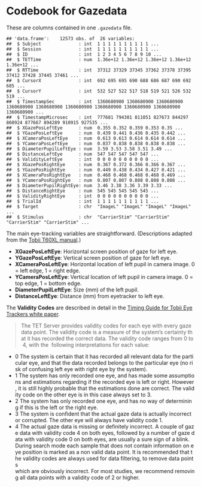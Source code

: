 Codebook for Gazedata
===============================================================================

These are columns contained in one `.gazedata` file.

```
## 'data.frame':    12573 obs. of  26 variables:
##  $ Subject              : int  1 1 1 1 1 1 1 1 1 1 ...
##  $ Session              : int  1 1 1 1 1 1 1 1 1 1 ...
##  $ ID                   : int  1 2 3 4 5 6 7 8 9 10 ...
##  $ TETTime              : num  1.36e+12 1.36e+12 1.36e+12 1.36e+12 1.36e+12 ...
##  $ RTTime               : int  37312 37329 37345 37362 37378 37395 37412 37428 37445 37461 ...
##  $ CursorX              : int  692 695 695 690 688 686 687 690 692 685 ...
##  $ CursorY              : int  532 527 522 517 518 519 521 526 532 519 ...
##  $ TimestampSec         : int  1360680900 1360680900 1360680900 1360680900 1360680900 1360680900 1360680900 1360680900 1360680900 1360680900 ...
##  $ TimestampMicrosec    : int  777681 794301 811051 827673 844297 860924 877667 894289 910915 927535 ...
##  $ XGazePosLeftEye      : num  0.355 0.352 0.359 0.353 0.35 ...
##  $ YGazePosLeftEye      : num  0.439 0.441 0.436 0.435 0.442 ...
##  $ XCameraPosLeftEye    : num  0.613 0.613 0.614 0.614 0.614 ...
##  $ YCameraPosLeftEye    : num  0.837 0.838 0.838 0.838 0.838 ...
##  $ DiameterPupilLeftEye : num  3.59 3.53 3.58 3.51 3.49 ...
##  $ DistanceLeftEye      : num  547 547 547 547 547 ...
##  $ ValidityLeftEye      : int  0 0 0 0 0 0 0 0 0 0 ...
##  $ XGazePosRightEye     : num  0.367 0.372 0.366 0.366 0.367 ...
##  $ YGazePosRightEye     : num  0.449 0.438 0.434 0.427 0.421 ...
##  $ XCameraPosRightEye   : num  0.468 0.468 0.468 0.468 0.469 ...
##  $ YCameraPosRightEye   : num  0.807 0.807 0.808 0.808 0.808 ...
##  $ DiameterPupilRightEye: num  3.46 3.38 3.36 3.39 3.33 ...
##  $ DistanceRightEye     : num  545 545 545 545 545 ...
##  $ ValidityRightEye     : int  0 0 0 0 0 0 0 0 0 0 ...
##  $ TrialId              : int  1 1 1 1 1 1 1 1 1 1 ...
##  $ Target               : chr  "ImageL" "ImageL" "ImageL" "ImageL" ...
##  $ Stimulus             : chr  "CarrierStim" "CarrierStim" "CarrierStim" "CarrierStim" ...
```

The main eye-tracking variables are straightforward. (Descriptions adapted from the [Tobii T60XL manual](http://www.tobii.com/Global/Analysis/Downloads/User_Manuals_and_Guides/Tobii_T60XL_EyeTracker_UserManual.pdf).)

- **XGazePosLeftEye**: Horizontal screen position of gaze for left eye.
- **YGazePosLeftEye**: Vertical screen position of gaze for left eye.
- **XCameraPosLeftEye**: Horizontal location of left pupil in camera image. 0 = left edge, 1 = right edge.
- **YCameraPosLeftEye**: Vertical location of left pupil in camera image. 0 = top edge, 1 = bottom edge. 
- **DiameterPupilLeftEye**: Size (mm) of the left pupil.
- **DistanceLeftEye**: Distance (mm) from eyetracker to left eye.

The **Validity Codes** are described in detail in the [Timing Guide for Tobii Eye Trackers white paper](http://www.tobii.com/Global/Analysis/Training/WhitePapers/Tobii_Eye_Tracking_Timing_whitepaper.pdf).

> The TET Server provides validity codes for each eye with every gaze data point. The validity code is a measure of the system’s certainty that it has recorded the correct data. The validity code ranges from 0 to 4, with the 
following interpretations for each value: 
* 0 The system is certain that it has recorded all relevant data for the particular eye, and that the data recorded belongs to the particular eye (no risk of confusing left eye with right eye by the system). 
* 1 The system has only recorded one eye, and has made some assumptions and estimations regarding if the recorded eye is left or right. However, it is still highly probable that the estimations done are correct. The validity code on the other eye is in this case always set to 3. 
* 2 The system has only recorded one eye, and has no way of determining if this is the left or the right eye. 
* 3 The system is confident that the actual gaze data is actually incorrect or corrupted. The other eye will always have validity code 1. 
* 4 The actual gaze data is missing or definitely incorrect. A couple of gaze data with validity code 4 on both eyes, followed by a number of gaze data with validity code 0 on both eyes, are usually a sure sign of a blink. 
During search mode each sample that does not contain information on eye position is marked as a non valid data point. It is recommended that the validity codes are always used for data filtering, to remove data points  which are obviously incorrect. For most studies, we recommend removing all data points with a validity code of 2 or higher.
